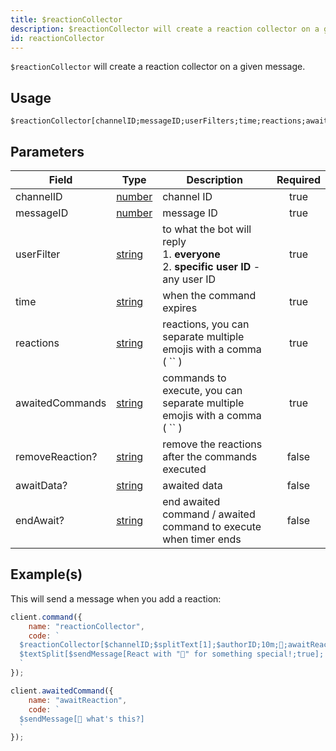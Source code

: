 ```yaml
---
title: $reactionCollector
description: $reactionCollector will create a reaction collector on a given message.
id: reactionCollector
---
```


`$reactionCollector` will create a reaction collector on a given message.

## Usage

```aoi
$reactionCollector[channelID;messageID;userFilters;time;reactions;awaitedCommands;removeReaction?;awaitData?;endAwait?]
```

## Parameters

| Field           | Type                                                                                              | Description                                                                                    | Required |
| --------------- | ------------------------------------------------------------------------------------------------- | ---------------------------------------------------------------------------------------------- | :------: |
| channelID       | [number](https://developer.mozilla.org/en-US/docs/Web/JavaScript/Reference/Global_Objects/Number) | channel ID                                                                                     |   true   |
| messageID       | [number](https://developer.mozilla.org/en-US/docs/Web/JavaScript/Reference/Global_Objects/Number) | message ID                                                                                     |   true   |
| userFilter      | [string](https://developer.mozilla.org/en-US/docs/Web/JavaScript/Reference/Global_Objects/String) | to what the bot will reply <br /> 1. **everyone** <br /> 2. **specific user ID** - any user ID |   true   |
| time            | [string](https://developer.mozilla.org/en-US/docs/Web/JavaScript/Reference/Global_Objects/String) | when the command expires                                                                       |   true   |
| reactions       | [string](https://developer.mozilla.org/en-US/docs/Web/JavaScript/Reference/Global_Objects/String) | reactions, you can separate multiple emojis with a comma ( `` )                                |   true   |
| awaitedCommands | [string](https://developer.mozilla.org/en-US/docs/Web/JavaScript/Reference/Global_Objects/String) | commands to execute, you can separate multiple emojis with a comma ( `` )                      |   true   |
| removeReaction? | [string](https://developer.mozilla.org/en-US/docs/Web/JavaScript/Reference/Global_Objects/String) | remove the reactions after the commands executed                                               |  false   |
| awaitData?      | [string](https://developer.mozilla.org/en-US/docs/Web/JavaScript/Reference/Global_Objects/String) | awaited data                                                                                   |  false   |
| endAwait?       | [string](https://developer.mozilla.org/en-US/docs/Web/JavaScript/Reference/Global_Objects/String) | end awaited command / awaited command to execute when timer ends                               |  false   |

## Example(s)

This will send a message when you add a reaction:

```js
client.command({
    name: "reactionCollector",
    code: `
  $reactionCollector[$channelID;$splitText[1];$authorID;10m;👀;awaitReaction;;true]
  $textSplit[$sendMessage[React with "👀" for something special!;true]; ]
  `
});

client.awaitedCommand({
    name: "awaitReaction",
    code: `
  $sendMessage[👀 what's this?]
  `
});
```
